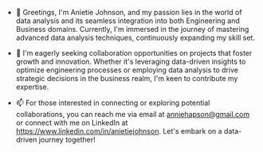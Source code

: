 - 👋 Greetings, I'm Anietie Johnson, and my passion lies in the world of data analysis and its seamless integration into both Engineering and Business domains. Currently, I'm immersed in the journey of mastering advanced data analysis techniques, continuously expanding my skill set.

- 🌱 I'm eagerly seeking collaboration opportunities on projects that foster growth and innovation. Whether it's leveraging data-driven insights to optimize engineering processes or employing data analysis to drive strategic decisions in the business realm, I'm keen to contribute my expertise.

- 📫 For those interested in connecting or exploring potential collaborations, you can reach me via email at anniehapson@gmail.com or connect with me on LinkedIn at https://www.linkedin.com/in/anietiejohnson. Let's embark on a data-driven journey together!

<!---
AnietieJohnson/AnietieJohnson is a ✨ special ✨ repository because its `README.md` (this file) appears on your GitHub profile.
You can click the Preview link to take a look at your changes.
--->
